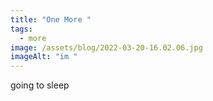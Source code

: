 ```yaml
---
title: "One More "
tags:
  - more
image: /assets/blog/2022-03-20-16.02.06.jpg
imageAlt: "im "
---
```

going to sleep